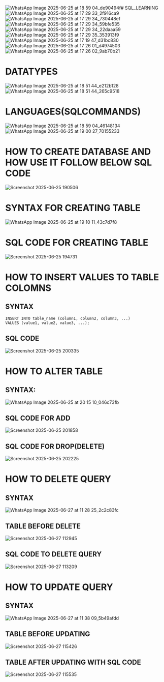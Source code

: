 ![WhatsApp Image 2025-06-25 at 18 59 04_de90494f](https://github.com/user-attachments/assets/5660817d-cfb8-4785-958d-d3e27590cb51)# SQL_LEARNING
![WhatsApp Image 2025-06-25 at 17 29 33_2f916ca9](https://github.com/user-attachments/assets/cd0e2933-11de-452e-b7e6-430cf5f686e5)
![WhatsApp Image 2025-06-25 at 17 29 34_730448ef](https://github.com/user-attachments/assets/e64b7ca3-962a-4996-96aa-ee7e4c0778d0)
![WhatsApp Image 2025-06-25 at 17 29 34_59bfe535](https://github.com/user-attachments/assets/898bfdeb-4968-4da7-89f0-4f17d453e8a8)
![WhatsApp Image 2025-06-25 at 17 29 34_22daaa59](https://github.com/user-attachments/assets/e85b0531-f9c5-4d80-ac61-7af5d1324f02)
![WhatsApp Image 2025-06-25 at 17 29 35_353913f9](https://github.com/user-attachments/assets/46588f85-9f09-4066-800f-143745150275)
![WhatsApp Image 2025-06-25 at 17 19 47_d31bc830](https://github.com/user-attachments/assets/7488084a-3f42-45a1-a303-0490905db01a)
![WhatsApp Image 2025-06-25 at 17 26 01_d4974503](https://github.com/user-attachments/assets/f1fd2b36-e684-42f2-afd0-f33d2e2c36be)
![WhatsApp Image 2025-06-25 at 17 26 02_9ab70b21](https://github.com/user-attachments/assets/d96fee07-30cd-45b6-a84a-a8d557406e4c)
# DATATYPES
![WhatsApp Image 2025-06-25 at 18 51 44_e212b128](https://github.com/user-attachments/assets/4479b8d0-bcdc-4c8e-aa90-563a28fd7d2a)
![WhatsApp Image 2025-06-25 at 18 51 44_265c9518](https://github.com/user-attachments/assets/3feaab48-c307-4204-bce0-b7e0cc799dc3)
# LANGUAGES(SQLCOMMANDS)
![WhatsApp Image 2025-06-25 at 18 59 04_46148134](https://github.com/user-attachments/assets/2769c6e5-01c2-4c4e-99df-6ec73c115009)
![WhatsApp Image 2025-06-25 at 19 00 27_70155233](https://github.com/user-attachments/assets/82c9e3ea-7867-4ed5-b3c1-67dc07c5bb1e)

# HOW TO CREATE DATABASE AND HOW USE IT FOLLOW BELOW SQL CODE
![Screenshot 2025-06-25 190506](https://github.com/user-attachments/assets/fa4bcb19-cf82-44fe-ad6f-0fe8fb23d764)
# SYNTAX FOR CREATING TABLE
![WhatsApp Image 2025-06-25 at 19 10 11_43c7d7f8](https://github.com/user-attachments/assets/e7aa3a4d-2e53-4f28-ace2-bb73c7faf806)
# SQL CODE FOR CREATING TABLE
![Screenshot 2025-06-25 194731](https://github.com/user-attachments/assets/1ebecd8c-8357-40b7-8603-58fa033e0a82)
# HOW TO INSERT VALUES TO TABLE COLOMNS 
## SYNTAX
```
INSERT INTO table_name (column1, column2, column3, ...)
VALUES (value1, value2, value3, ...);
```
## SQL CODE
![Screenshot 2025-06-25 200335](https://github.com/user-attachments/assets/3902ed46-127f-47d9-9962-fc5d0acab2a1)
# HOW TO ALTER TABLE
## SYNTAX:
![WhatsApp Image 2025-06-25 at 20 15 10_046c73fb](https://github.com/user-attachments/assets/efb71945-443e-4eb9-b8d4-79353f1ac41d)
## SQL CODE FOR ADD
![Screenshot 2025-06-25 201858](https://github.com/user-attachments/assets/115a658c-c9d1-43f8-b627-8fedd77a6148)
## SQL CODE FOR DROP(DELETE)
![Screenshot 2025-06-25 202225](https://github.com/user-attachments/assets/38649408-3e79-4442-87c8-b2449f841db7)
# HOW TO DELETE QUERY 
## SYNTAX
![WhatsApp Image 2025-06-27 at 11 28 25_2c2c83fc](https://github.com/user-attachments/assets/93484bd8-a86e-420d-8f29-2c8dadc9d022)
## TABLE BEFORE DELETE
![Screenshot 2025-06-27 112945](https://github.com/user-attachments/assets/fad61bb6-e2b2-444c-8fd7-e625f0587a35)
## SQL CODE TO DELETE QUERY
![Screenshot 2025-06-27 113209](https://github.com/user-attachments/assets/5bb355da-b91d-4a15-99f3-61fcc124045a)
# HOW TO UPDATE QUERY
## SYNTAX
![WhatsApp Image 2025-06-27 at 11 38 09_5b49afdd](https://github.com/user-attachments/assets/47c78b70-43d1-46cc-bf3d-965b7e1ceba2)
## TABLE BEFORE UPDATING
![Screenshot 2025-06-27 115426](https://github.com/user-attachments/assets/3094fa58-5763-4199-8e0a-db69f11a50ad)
## TABLE AFTER UPDATING WITH SQL CODE
![Screenshot 2025-06-27 115535](https://github.com/user-attachments/assets/61ecebb8-794e-4689-b98b-f480ea03f646)










